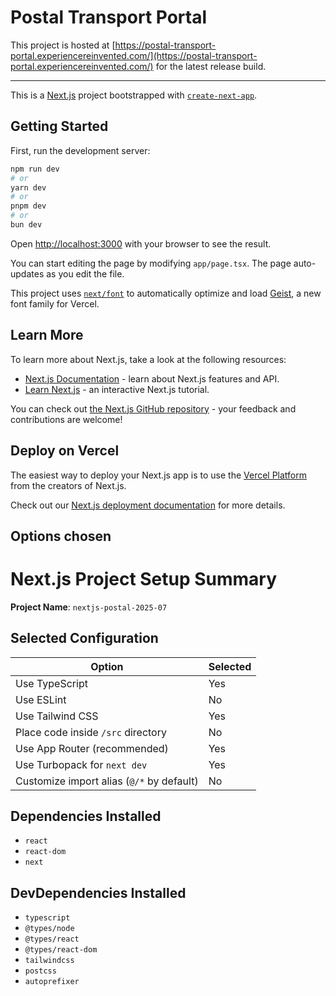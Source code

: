 # Postal Transport Portal

This project is hosted at [https://postal-transport-portal.experiencereinvented.com/](https://postal-transport-portal.experiencereinvented.com/) for the latest release build.

---
This is a [Next.js](https://nextjs.org) project bootstrapped with [`create-next-app`](https://nextjs.org/docs/app/api-reference/cli/create-next-app).

## Getting Started

First, run the development server:

```bash
npm run dev
# or
yarn dev
# or
pnpm dev
# or
bun dev
```

Open [http://localhost:3000](http://localhost:3000) with your browser to see the result.

You can start editing the page by modifying `app/page.tsx`. The page auto-updates as you edit the file.

This project uses [`next/font`](https://nextjs.org/docs/app/building-your-application/optimizing/fonts) to automatically optimize and load [Geist](https://vercel.com/font), a new font family for Vercel.

## Learn More

To learn more about Next.js, take a look at the following resources:

- [Next.js Documentation](https://nextjs.org/docs) - learn about Next.js features and API.
- [Learn Next.js](https://nextjs.org/learn) - an interactive Next.js tutorial.

You can check out [the Next.js GitHub repository](https://github.com/vercel/next.js) - your feedback and contributions are welcome!

## Deploy on Vercel

The easiest way to deploy your Next.js app is to use the [Vercel Platform](https://vercel.com/new?utm_medium=default-template&filter=next.js&utm_source=create-next-app&utm_campaign=create-next-app-readme) from the creators of Next.js.

Check out our [Next.js deployment documentation](https://nextjs.org/docs/app/building-your-application/deploying) for more details.

## Options chosen

# Next.js Project Setup Summary

**Project Name**: `nextjs-postal-2025-07`

## Selected Configuration

| Option                                    | Selected |
| ----------------------------------------- | -------- |
| Use TypeScript                            | Yes      |
| Use ESLint                                | No       |
| Use Tailwind CSS                          | Yes      |
| Place code inside `/src` directory        | No       |
| Use App Router (recommended)              | Yes      |
| Use Turbopack for `next dev`              | Yes      |
| Customize import alias (`@/*` by default) | No       |

## Dependencies Installed

- `react`
- `react-dom`
- `next`

## DevDependencies Installed

- `typescript`
- `@types/node`
- `@types/react`
- `@types/react-dom`
- `tailwindcss`
- `postcss`
- `autoprefixer`